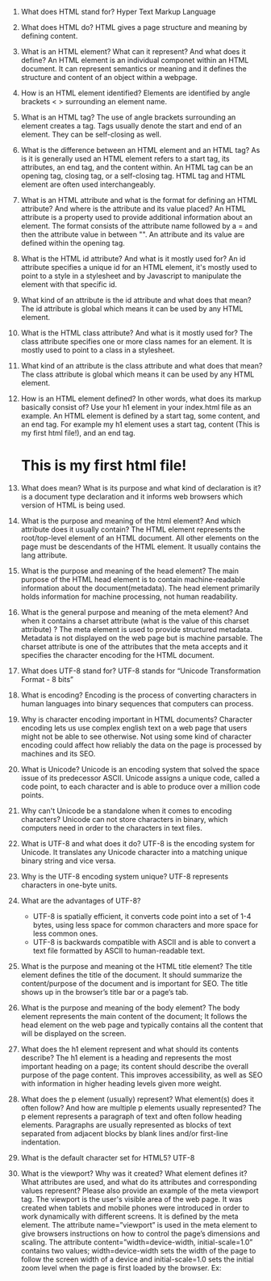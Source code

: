 1. What does HTML stand for?
    Hyper Text Markup Language
    
2. What does HTML do?
    HTML gives a page structure and meaning by defining content.
    
3. What is an HTML element? What can it represent? And what does it define?
    An HTML element is an individual componet within an HTML document. It can represent semantics or meaning and it defines the structure and content of an object within a webpage.
    
4. How is an HTML element identified?
    Elements are identified by angle brackets < > surrounding an element name.
    
5. What is an HTML tag?
    The use of angle brackets surrounding an element creates a tag. Tags usually denote the start and end of an element. They can be self-closing as well.
    
6. What is the difference between an HTML element and an HTML tag?
    As is it is generally used an HTML element refers to a start tag, its attributes, an end tag, and the content within. An HTML tag can be an opening tag, closing tag, or a self-closing tag. HTML tag and HTML element are often used interchangeably.

7. What is an HTML attribute and what is the format for defining an HTML attribute? And where is the attribute and its value placed?
    An HTML attribute is a property used to provide additional information about an element. The format consists of the attribute name followed by a = and then the attribute value in between "". An attribute and its value are defined within the opening tag.

8. What is the HTML id attribute? And what is it mostly used for?
    An id attribute specifies a unique id for an HTML element, it's mostly used to point to a style in a stylesheet and by Javascript to manipulate the element with that specific id.

9. What kind of an attribute is the id attribute and what does that mean?
    The id attribute is global which means it can be used by any HTML element.

10. What is the HTML class attribute? And what is it mostly used for?
     The class attribute specifies one or more class names for an element. It is mostly used to point to a class in a stylesheet.

11. What kind of an attribute is the class attribute and what does that mean?
    The class attribute is global which means it can be used by any HTML element.
        
12. How is an HTML element defined? In other words, what does its markup basically consist of? Use your h1 element in your index.html file as an example.
    An HTML element is defined by a start tag, some content, and an end tag. For example my h1 element uses a start tag, content (This is my first html file!), and an end tag.
    <h1>This is my first html file!</h1>
    
13. What does <!DOCTYPE html> mean? What is its purpose and what kind of declaration is it?
    	<!DOCTYPE html> is a document type declaration and it informs web browsers which version of HTML is being used.

14. What is the purpose and meaning of the html element? And which attribute does it usually contain?
	The HTML element represents the root/top-level element of an HTML document. All other elements on the page must be descendants of the HTML element. It usually contains the lang attribute.
    
15. What is the purpose and meaning of the head element?
	The main purpose of the HTML head element is to contain machine-readable information about the document(metadata). The head element primarily holds information for machine processing, not human readability. 

16. What is the general purpose and meaning of the meta element? And when it contains a charset attribute (what is the value of this charset attribute) ?
    The meta element is used to provide structured metadata. Metadata is not displayed on the web page but is machine parsable. The charset attribute is one of the attributes that the meta accepts and it specifies the character encoding for the HTML document.

17. What does UTF-8 stand for?
    UTF-8 stands for “Unicode Transformation Format - 8 bits”
    
18. What is encoding?
	Encoding is the process of converting characters in human languages into binary sequences that computers can process.

19. Why is character encoding important in HTML documents?
	Character encoding lets us use complex english text on a web page that users might not be able to see otherwise. Not using some kind of character encoding could affect how reliably the data on the page is processed by machines and its SEO.
    
20. What is Unicode?
	Unicode is an encoding system that solved the space issue of its predecessor ASCII. Unicode assigns a unique code, called a code point, to each character and is able to produce over a million code points.

21. Why can't Unicode be a standalone when it comes to encoding characters?
	Unicode can not store characters in binary, which computers need in order to the characters in text files.

22. What is UTF-8 and what does it do?
	UTF-8 is the encoding system for Unicode. It translates any Unicode character into a matching unique binary string and vice versa. 
    
23. Why is the UTF-8 encoding system unique?
	UTF-8 represents characters in one-byte units.

24. What are the advantages of UTF-8?
    - UTF-8 is spatially efficient, it converts code point into a set of 1-4 bytes, using less space for common characters and more space for less common ones.
    - UTF-8 is backwards compatible with ASCII and is able to convert a text file formatted by ASCII to human-readable text.

25. What is the purpose and meaning ot the HTML title element?
	The title element defines the title of the document. It should summarize the content/purpose of the document and is important for SEO. The title shows up in the browser’s title bar or a page’s tab. 

26. What is the purpose and meaning of the body element?
	The body element represents the main content of the document; It follows the head element on the web page and typically contains all the content that will be displayed on the screen.
    
27. What does the h1 element represent and what should its contents describe?
	The h1 element is a heading and represents the most important heading on a page; its content should describe the overall purpose of the page content. This improves accessibility, as well as SEO with information in higher heading levels given more weight.

28. What does the p element (usually) represent? What element(s) does it often follow? And how are multiple p elements usually represented?
	The p element represents a paragraph of text and often follow heading elements. Paragraphs are usually represented as blocks of text separated from adjacent blocks by blank lines and/or first-line indentation. 

29. What is the default character set for HTML5?
    UTF-8
    
30. What is the viewport? Why was it created? What element defines it? What attributes are used, and what do its attributes and corresponding values represent? Please also provide an example of the meta viewport tag.
	The viewport is the user's visible area of the web page. It was created when tablets and mobile phones were introduced in order to work dynamically with different screens. It is defined by the meta element. The attribute name=”viewport” is used in the meta element to give browsers instructions on how to control the page’s dimensions and scaling. The attribute content=”width=device-width, initial-scale=1.0” contains two values; width=device-width sets the width of the page to follow the screen width of a device and initial-scale=1.0 sets the initial zoom level when the page is first loaded by the browser. 
    Ex:<meta name="viewport" content="width=device-width, initial-scale=1.0">